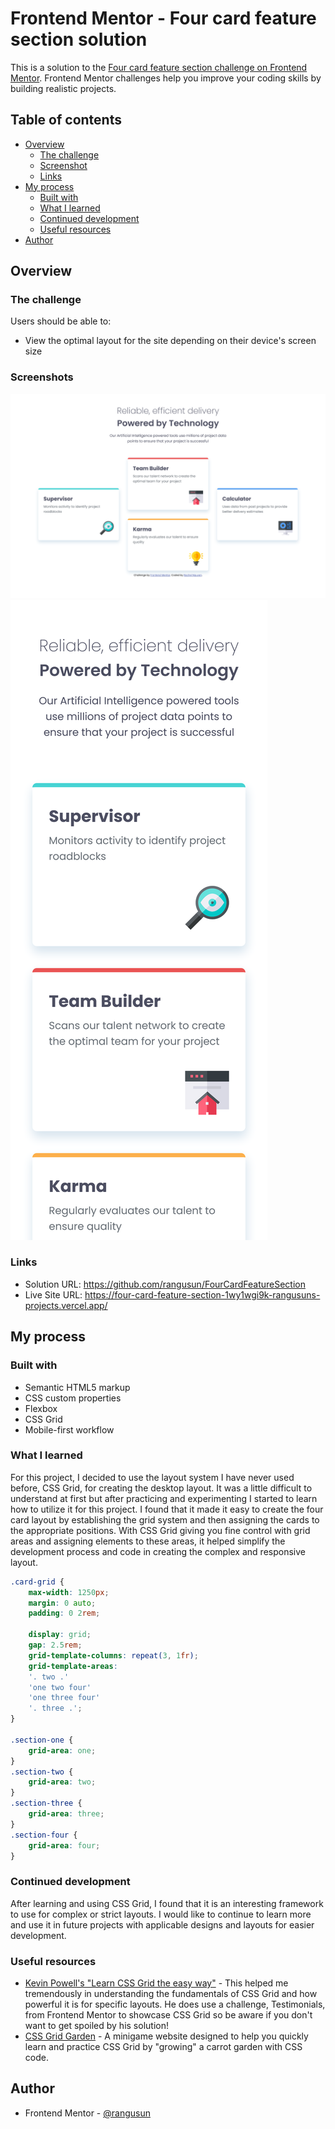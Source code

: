 # Frontend Mentor - Four card feature section solution

This is a solution to the [Four card feature section challenge on Frontend Mentor](https://www.frontendmentor.io/challenges/four-card-feature-section-weK1eFYK). Frontend Mentor challenges help you improve your coding skills by building realistic projects. 

## Table of contents

- [Overview](#overview)
  - [The challenge](#the-challenge)
  - [Screenshot](#screenshot)
  - [Links](#links)
- [My process](#my-process)
  - [Built with](#built-with)
  - [What I learned](#what-i-learned)
  - [Continued development](#continued-development)
  - [Useful resources](#useful-resources)
- [Author](#author)

## Overview

### The challenge

Users should be able to:

- View the optimal layout for the site depending on their device's screen size

### Screenshots

![](images/screenshot_desktop.png)
![](images/screenshot_mobile.png)

### Links

- Solution URL: https://github.com/rangusun/FourCardFeatureSection
- Live Site URL: https://four-card-feature-section-1wy1wgi9k-rangusuns-projects.vercel.app/

## My process

### Built with

- Semantic HTML5 markup
- CSS custom properties
- Flexbox
- CSS Grid
- Mobile-first workflow

### What I learned

For this project, I decided to use the layout system I have never used before, CSS Grid, for creating the desktop layout. It was a little difficult to understand at first but after practicing and experimenting I started to learn how to utilize it for this project. I found that it made it easy to create the four card layout by establishing the grid system and then assigning the cards to the appropriate positions. With CSS Grid giving you fine control with grid areas and assigning elements to these areas, it helped simplify the development process and code in creating the complex and responsive layout.

```css
.card-grid {
    max-width: 1250px;
    margin: 0 auto;
    padding: 0 2rem;

    display: grid;
    gap: 2.5rem;
    grid-template-columns: repeat(3, 1fr);
    grid-template-areas: 
    '. two .'
    'one two four'
    'one three four'
    '. three .';
}

.section-one {
    grid-area: one;
}
.section-two {
    grid-area: two;
}
.section-three {
    grid-area: three;
}
.section-four {
    grid-area: four;
}
```

### Continued development

After learning and using CSS Grid, I found that it is an interesting framework to use for complex or strict layouts. I would like to continue to learn more and use it in future projects with applicable designs and layouts for easier development.

### Useful resources

- [Kevin Powell's "Learn CSS Grid the easy way"](https://youtu.be/rg7Fvvl3taU?si=eLtvdZAG0T8IkrKS) - This helped me tremendously in understanding the fundamentals of CSS Grid and how powerful it is for specific layouts. He does use a challenge, Testimonials, from Frontend Mentor to showcase CSS Grid so be aware if you don't want to get spoiled by his solution!
- [CSS Grid Garden](https://cssgridgarden.com/) - A minigame website designed to help you quickly learn and practice CSS Grid by "growing" a carrot garden with CSS code.

## Author

- Frontend Mentor - [@rangusun](https://www.frontendmentor.io/profile/rangusun)

